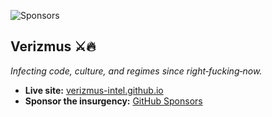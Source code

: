 ![Sponsors](https://img.shields.io/github/sponsors/Verizmus-Intel?style=flat-square&color=purple)

## Verizmus ⚔️🔥
*Infecting code, culture, and regimes since right‑fucking‑now.*

- **Live site:** [verizmus-intel.github.io](https://verizmus-intel.github.io)
- **Sponsor the insurgency:** [GitHub Sponsors](https://github.com/sponsors/Verizmus-Intel)
